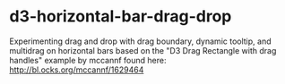# d3-horizontal-bar-drag-drop
Experimenting drag and drop with drag boundary, dynamic tooltip, and multidrag on horizontal bars based on the "D3 Drag Rectangle with drag handles" example by mccannf found here: http://bl.ocks.org/mccannf/1629464
